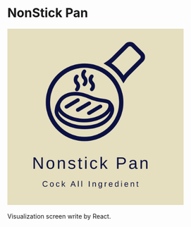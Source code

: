 # NonStick Pan

<div style="width: 100%;">
  <img style="width: 400px;height: 400px;margin: auto;" src="./dcos/imgs/logo-with-name.png" />
</div>

Visualization screen write by React.
